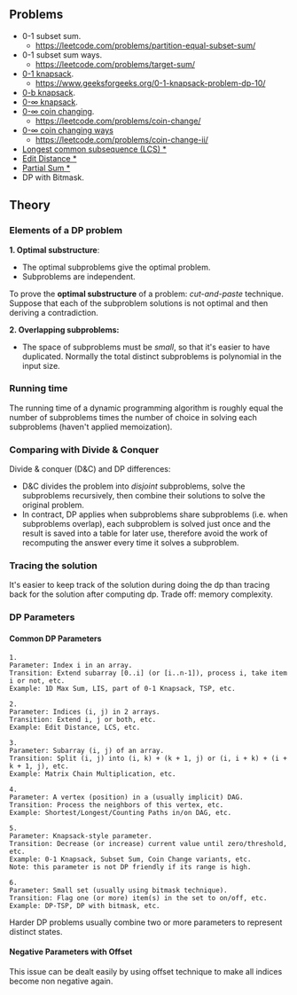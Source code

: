 ## Problems
- 0-1 subset sum.
  - https://leetcode.com/problems/partition-equal-subset-sum/
- 0-1 subset sum ways.
  - https://leetcode.com/problems/target-sum/
- [0-1 knapsack](/algorithms-and-data-structures/algorithms/0-1-knapsack.md).
  - https://www.geeksforgeeks.org/0-1-knapsack-problem-dp-10/
- [0-b knapsack](https://blog.mitrichev.ch/2011/07/integral-bounded-knapsack-problem.html).
- [0-∞ knapsack](/algorithms-and-data-structures/algorithms/unbounded-knapsack.md).
- [0-∞ coin changing](/algorithms-and-data-structures/algorithms/unbounded-coin-changing.md).
  - https://leetcode.com/problems/coin-change/
- [0-∞ coin changing ways](/algorithms-and-data-structures/algorithms/unbounded-coin-changing-ways.md)
  - https://leetcode.com/problems/coin-change-ii/
- [Longest common subsequence (LCS) *](https://docs.google.com/document/d/10GzzyeoIHI21CbCfbZuIWZYFfyNUOMWjjlcuDmcvrdg/edit?usp=sharing)
- [Edit Distance *](/algorithms-and-data-structures/algorithms/edit-distance.cpp)
- [Partial Sum *](/algorithms-and-data-structures/algorithms/partial-sum.cpp)
- DP with Bitmask.

## Theory

### Elements of a DP problem

**1. Optimal substructure**:
  - The optimal subproblems give the optimal problem.
  - Subproblems are independent.

To prove the **optimal substructure** of a problem: _cut-and-paste_ technique. Suppose that each of the subproblem solutions is not optimal and then deriving a contradiction.

**2. Overlapping subproblems:**
  - The space of subproblems must be _small_, so that it's easier to have duplicated. Normally the total distinct subproblems is polynomial in the input size.


### Running time

The running time of a dynamic programming algorithm is roughly equal the number of subproblems times the number of choice in solving each subproblems (haven't applied memoization).

### Comparing with Divide & Conquer

Divide & conquer (D&C) and DP differences:
  - D&C divides the problem into _disjoint_ subproblems, solve the subproblems recursively, then combine their solutions to solve the original problem.
  - In contract, DP applies when subproblems share subproblems (i.e. when subproblems overlap), each subproblem is solved just once and the result is saved into a table for later use, therefore avoid the work of recomputing the answer every time it solves a subproblem.

### Tracing the solution

It's easier to keep track of the solution during doing the dp than tracing back for the solution after computing dp. Trade off: memory complexity.

### DP Parameters

#### Common DP Parameters

```
1.
Parameter: Index i in an array.
Transition: Extend subarray [0..i] (or [i..n-1]), process i, take item i or not, etc.
Example: 1D Max Sum, LIS, part of 0-1 Knapsack, TSP, etc.

2.
Parameter: Indices (i, j) in 2 arrays.
Transition: Extend i, j or both, etc.
Example: Edit Distance, LCS, etc.

3.
Parameter: Subarray (i, j) of an array.
Transition: Split (i, j) into (i, k) + (k + 1, j) or (i, i + k) + (i + k + 1, j), etc.
Example: Matrix Chain Multiplication, etc.

4.
Parameter: A vertex (position) in a (usually implicit) DAG.
Transition: Process the neighbors of this vertex, etc.
Example: Shortest/Longest/Counting Paths in/on DAG, etc.

5.
Parameter: Knapsack-style parameter.
Transition: Decrease (or increase) current value until zero/threshold, etc.
Example: 0-1 Knapsack, Subset Sum, Coin Change variants, etc.
Note: this parameter is not DP friendly if its range is high.

6.
Parameter: Small set (usually using bitmask technique).
Transition: Flag one (or more) item(s) in the set to on/off, etc.
Example: DP-TSP, DP with bitmask, etc.
```

Harder DP problems usually combine two or more parameters to represent distinct states.

#### Negative Parameters with Offset

This issue can be dealt easily by using offset technique to make all indices become non negative again.
